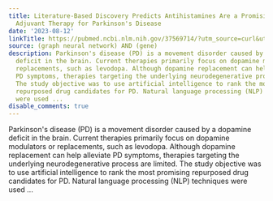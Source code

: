 ```yaml
---
title: Literature-Based Discovery Predicts Antihistamines Are a Promising Repurposed
  Adjuvant Therapy for Parkinson's Disease
date: '2023-08-12'
linkTitle: https://pubmed.ncbi.nlm.nih.gov/37569714/?utm_source=curl&utm_medium=rss&utm_campaign=pubmed-2&utm_content=1x5bM_TNL8gjogAcnslpo2s2PbDe-61JVM2h9yowOYSiZ7Dkrt&fc=20220919211934&ff=20230812180814&v=2.17.9.post6+86293ac
source: (graph neural network) AND (gene)
description: Parkinson's disease (PD) is a movement disorder caused by a dopamine
  deficit in the brain. Current therapies primarily focus on dopamine modulators or
  replacements, such as levodopa. Although dopamine replacement can help alleviate
  PD symptoms, therapies targeting the underlying neurodegenerative process are limited.
  The study objective was to use artificial intelligence to rank the most promising
  repurposed drug candidates for PD. Natural language processing (NLP) techniques
  were used ...
disable_comments: true
---
```

Parkinson's disease (PD) is a movement disorder caused by a dopamine deficit in the brain. Current therapies primarily focus on dopamine modulators or replacements, such as levodopa. Although dopamine replacement can help alleviate PD symptoms, therapies targeting the underlying neurodegenerative process are limited. The study objective was to use artificial intelligence to rank the most promising repurposed drug candidates for PD. Natural language processing (NLP) techniques were used ...